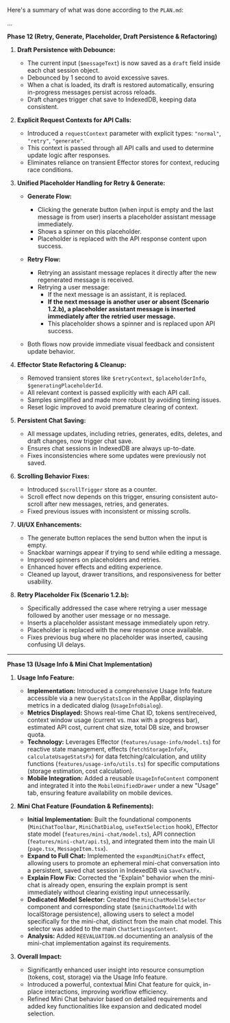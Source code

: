 Here's a summary of what was done according to the `PLAN.md`:

...

**Phase 12 (Retry, Generate, Placeholder, Draft Persistence & Refactoring)**

1. **Draft Persistence with Debounce:**

   - The current input (`$messageText`) is now saved as a `draft` field inside each chat session object.
   - Debounced by 1 second to avoid excessive saves.
   - When a chat is loaded, its draft is restored automatically, ensuring in-progress messages persist across reloads.
   - Draft changes trigger chat save to IndexedDB, keeping data consistent.

2. **Explicit Request Contexts for API Calls:**

   - Introduced a `requestContext` parameter with explicit types: `"normal"`, `"retry"`, `"generate"`.
   - This context is passed through all API calls and used to determine update logic after responses.
   - Eliminates reliance on transient Effector stores for context, reducing race conditions.

3. **Unified Placeholder Handling for Retry & Generate:**

   - **Generate Flow:**

     - Clicking the generate button (when input is empty and the last message is from user) inserts a placeholder assistant message immediately.
     - Shows a spinner on this placeholder.
     - Placeholder is replaced with the API response content upon success.

   - **Retry Flow:**

     - Retrying an assistant message replaces it directly after the new regenerated message is received.
     - Retrying a user message:
       - If the next message is an assistant, it is replaced.
       - **If the next message is another user or absent (Scenario 1.2.b), a placeholder assistant message is inserted immediately after the retried user message.**
       - This placeholder shows a spinner and is replaced upon API success.

   - Both flows now provide immediate visual feedback and consistent update behavior.

4. **Effector State Refactoring & Cleanup:**

   - Removed transient stores like `$retryContext`, `$placeholderInfo`, `$generatingPlaceholderId`.
   - All relevant context is passed explicitly with each API call.
   - Samples simplified and made more robust by avoiding timing issues.
   - Reset logic improved to avoid premature clearing of context.

5. **Persistent Chat Saving:**

   - All message updates, including retries, generates, edits, deletes, and draft changes, now trigger chat save.
   - Ensures chat sessions in IndexedDB are always up-to-date.
   - Fixes inconsistencies where some updates were previously not saved.

6. **Scrolling Behavior Fixes:**

   - Introduced `$scrollTrigger` store as a counter.
   - Scroll effect now depends on this trigger, ensuring consistent auto-scroll after new messages, retries, and generates.
   - Fixed previous issues with inconsistent or missing scrolls.

7. **UI/UX Enhancements:**

   - The generate button replaces the send button when the input is empty.
   - Snackbar warnings appear if trying to send while editing a message.
   - Improved spinners on placeholders and retries.
   - Enhanced hover effects and editing experience.
   - Cleaned up layout, drawer transitions, and responsiveness for better usability.

8. **Retry Placeholder Fix (Scenario 1.2.b):**

   - Specifically addressed the case where retrying a user message followed by another user message or no message.
   - Inserts a placeholder assistant message immediately upon retry.
   - Placeholder is replaced with the new response once available.
   - Fixes previous bug where no placeholder was inserted, causing confusing UI delays.

---

**Phase 13 (Usage Info & Mini Chat Implementation)**

1.  **Usage Info Feature:**

    - **Implementation:** Introduced a comprehensive Usage Info feature accessible via a new `QueryStatsIcon` in the AppBar, displaying metrics in a dedicated dialog (`UsageInfoDialog`).
    - **Metrics Displayed:** Shows real-time Chat ID, tokens sent/received, context window usage (current vs. max with a progress bar), estimated API cost, current chat size, total DB size, and browser quota.
    - **Technology:** Leverages Effector (`features/usage-info/model.ts`) for reactive state management, effects (`fetchStorageInfoFx`, `calculateUsageStatsFx`) for data fetching/calculation, and utility functions (`features/usage-info/utils.ts`) for specific computations (storage estimation, cost calculation).
    - **Mobile Integration:** Added a reusable `UsageInfoContent` component and integrated it into the `MobileUnifiedDrawer` under a new "Usage" tab, ensuring feature availability on mobile devices.

2.  **Mini Chat Feature (Foundation & Refinements):**

    - **Initial Implementation:** Built the foundational components (`MiniChatToolbar`, `MiniChatDialog`, `useTextSelection` hook), Effector state model (`features/mini-chat/model.ts`), API connection (`features/mini-chat/api.ts`), and integrated them into the main UI (`page.tsx`, `MessageItem.tsx`).
    - **Expand to Full Chat:** Implemented the `expandMiniChatFx` effect, allowing users to promote an ephemeral mini-chat conversation into a persistent, saved chat session in IndexedDB via `saveChatFx`.
    - **Explain Flow Fix:** Corrected the "Explain" behavior when the mini-chat is already open, ensuring the explain prompt is sent immediately without clearing existing input unnecessarily.
    - **Dedicated Model Selector:** Created the `MiniChatModelSelector` component and corresponding state (`$miniChatModelId` with localStorage persistence), allowing users to select a model specifically for the mini-chat, distinct from the main chat model. This selector was added to the main `ChatSettingsContent`.
    - **Analysis:** Added `REEVALUATION.md` documenting an analysis of the mini-chat implementation against its requirements.

3.  **Overall Impact:**
    - Significantly enhanced user insight into resource consumption (tokens, cost, storage) via the Usage Info feature.
    - Introduced a powerful, contextual Mini Chat feature for quick, in-place interactions, improving workflow efficiency.
    - Refined Mini Chat behavior based on detailed requirements and added key functionalities like expansion and dedicated model selection.
